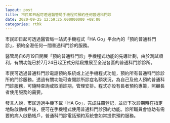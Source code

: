 ```yaml
---
layout: post
title: 市民即日起可透過醫管局手機程式預約任何普通科門診
date: 2020-09-25 12:59:25.000000000 +08:00
categories: rthk
---
```


市民即日起可透過醫管局一站式手機程式「HA Go」平台內的「預約普通科門診」，預約全港任何一間普通科門診的服務。
 
醫管局自6月19日開展「預約普通科門診」手機程式功能的先導計劃，由於測試順利，有關功能已於7月24日起正式分階段推展至全港各區的普通科門診診所。

市民可透過普通科門診電話預約系統或上述手機程式功能，預約所有普通科門診診所的門診服務。透過有關功能可查閱診所診症名額狀況，為自己及他人預約普通科門診服務，可隨時查詢或取消診期，管理安排。程式亦設有長者預約專籌，照顧長者使用服務的需要。

發言人說，市民透過手機下載「HA Go」，完成註冊登記，並於下次診期時在指定地點啟動帳戶後，便可在手機程式使用普通科門診預約功能。診所職員會協助有需要的病人啟動帳戶，普通科門診電話預約系統會如常提供預約服務。
